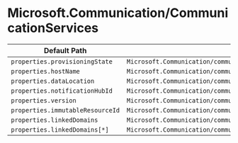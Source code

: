 # Microsoft.Communication/CommunicationServices

| Default Path | Alias |
|---|---|
| `properties.provisioningState` | `Microsoft.Communication/communicationServices/provisioningState` |
| `properties.hostName` | `Microsoft.Communication/communicationServices/hostName` |
| `properties.dataLocation` | `Microsoft.Communication/communicationServices/dataLocation` |
| `properties.notificationHubId` | `Microsoft.Communication/communicationServices/notificationHubId` |
| `properties.version` | `Microsoft.Communication/communicationServices/version` |
| `properties.immutableResourceId` | `Microsoft.Communication/communicationServices/immutableResourceId` |
| `properties.linkedDomains` | `Microsoft.Communication/communicationServices/linkedDomains` |
| `properties.linkedDomains[*]` | `Microsoft.Communication/communicationServices/linkedDomains[*]` |

